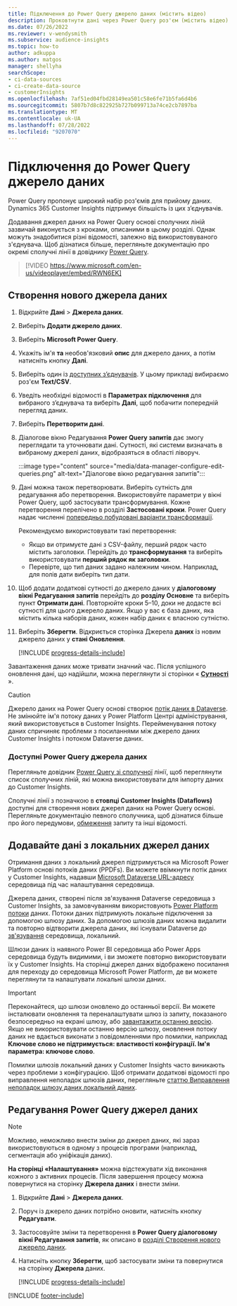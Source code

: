 ```yaml
---
title: Підключення до Power Query джерело даних (містить відео)
description: Проковтнути дані через Power Query роз'єм (містить відео).
ms.date: 07/26/2022
ms.reviewer: v-wendysmith
ms.subservice: audience-insights
ms.topic: how-to
author: adkuppa
ms.author: matgos
manager: shellyha
searchScope:
- ci-data-sources
- ci-create-data-source
- customerInsights
ms.openlocfilehash: 7af51ed04fbd28149ea501c58e6fe71b5fa6d4b6
ms.sourcegitcommit: 5807b7d8c822925b727b099713a74ce2cb7897ba
ms.translationtype: MT
ms.contentlocale: uk-UA
ms.lasthandoff: 07/28/2022
ms.locfileid: "9207070"
---
```

# <a name="connect-to-a-power-query-data-source"></a>Підключення до Power Query джерело даних

Power Query пропонує широкий набір роз'ємів для прийому даних. Dynamics 365 Customer Insights підтримує більшість із цих з’єднувачів.

Додавання джерел даних на Power Query основі сполучних ліній зазвичай виконується з кроками, описаними в цьому розділі. Однак можуть знадобитися різні відомості, залежно від використовуваного з'єднувача. Щоб дізнатися більше, перегляньте документацію про окремі сполучні лінії в довіднику [Power Query](/power-query/connectors/).

> [!VIDEO https://www.microsoft.com/en-us/videoplayer/embed/RWN6EK]

## <a name="create-a-new-data-source"></a>Створення нового джерела даних

1. Відкрийте **Дані** > **Джерела даних**.

1. Виберіть **Додати джерело даних**.

1. Виберіть **Microsoft Power Query**.

1. Укажіть ім'я **та** необов'язковий **опис** для джерело даних, а потім натисніть кнопку **Далі**.

1. Виберіть один із [доступних з’єднувачів](#available-power-query-data-sources). У цьому прикладі вибираємо роз'єм **Text/CSV**.

1. Уведіть необхідні відомості в **Параметрах підключення** для вибраного з’єднувача та виберіть **Далі**, щоб побачити попередній перегляд даних.

1. Виберіть **Перетворити дані**.

1. Діалогове вікно Редагування **Power Query запитів** дає змогу переглядати та уточнювати дані. Сутності, які системи визначать в вибраному джерелі даних, відобразяться в області ліворуч.

   :::image type="content" source="media/data-manager-configure-edit-queries.png" alt-text="Діалогове вікно редагування запитів":::

1. Дані можна також перетворювати. Виберіть сутність для редагування або перетворення. Використовуйте параметри у вікні Power Query, щоб застосувати трансформування. Кожне перетворення перелічено в розділі **Застосовані кроки**. Power Query надає численні [попередньо побудовані варіанти трансформації](/power-query/power-query-what-is-power-query#transformations).

   Рекомендуємо використовувати такі перетворення:

   - Якщо ви отримуєте дані з CSV-файлу, перший рядок часто містить заголовки. Перейдіть до **трансформування** та виберіть використовувати **перший рядок як заголовки**.
   - Перевірте, що тип даних задано належним чином. Наприклад, для полів дати виберіть тип дати.

1. Щоб додати додаткові сутності до джерело даних у **діалоговому вікні Редагування запитів** перейдіть до **розділу Основне** та виберіть пункт **Отримати дані**. Повторюйте кроки 5–10, доки не додасте всі сутності для цього джерело даних. Якщо у вас є база даних, яка містить кілька наборів даних, кожен набір даних є власною сутністю.

1. Виберіть **Зберегти**. Відкриється сторінка Джерела **даних** із новим джерело даних у **стані Оновлення**.

   [!INCLUDE [progress-details-include](includes/progress-details-pane.md)]

Завантаження даних може тривати значний час. Після успішного оновлення дані, що надійшли, можна переглянути зі сторінки « [**Сутності**](entities.md) ».

> [!CAUTION]
> Джерело даних на Power Query основі створює [потік даних в Dataverse](/power-query/dataflows/overview-dataflows-across-power-platform-dynamics-365). Не змінюйте ім'я потоку даних у Power Platform Центрі адміністрування, який використовується в Customer Insights. Перейменування потоку даних спричиняє проблеми з посиланнями між джерело даних Customer Insights і потоком Dataverse даних.

### <a name="available-power-query-data-sources"></a>Доступні Power Query джерела даних

Перегляньте довідник [Power Query зі сполучної](/power-query/connectors/) лінії, щоб переглянути список сполучних ліній, які можна використовувати для імпорту даних до Customer Insights.

Сполучні лінії з позначкою в **стовпці Customer Insights (Dataflows)** доступні для створення нових джерел даних на Power Query основі. Перегляньте документацію певного сполучника, щоб дізнатися більше про його передумови, [обмеження](/power-query/power-query-online-limits) запиту та інші відомості.

## <a name="add-data-from-on-premises-data-sources"></a>Додавайте дані з локальних джерел даних

Отримання даних з локальний джерел підтримується на Microsoft Power Platform основі потоків даних (PPDFs). Ви можете ввімкнути потік даних у Customer Insights, надавши [Microsoft Dataverse URL-адресу](create-environment.md) середовища під час налаштування середовища.

Джерела даних, створені після зв'язування Dataverse середовища з Customer Insights, за замовчуванням використовують [Power Platform потоки](/power-query/dataflows/overview-dataflows-across-power-platform-dynamics-365) даних. Потоки даних підтримують локальне підключення за допомогою шлюзу даних. За допомогою шлюзів даних можна видалити та повторно відтворити джерела даних, які існували Dataverse до [зв'язування](/data-integration/gateway/service-gateway-app) середовища, локальний.

Шлюзи даних із наявного Power BI середовища або Power Apps середовища будуть видимими, і ви зможете повторно використовувати їх у Customer Insights. На сторінці джерел даних відображено посилання для переходу до середовища Microsoft Power Platform, де ви можете переглянути та налаштувати локальні шлюзи даних.

> [!IMPORTANT]
> Переконайтеся, що шлюзи оновлено до останньої версії. Ви можете інсталювати оновлення та переналаштувати шлюз із запиту, показаного безпосередньо на екрані шлюзу, або [завантажити останню версію](https://powerapps.microsoft.com/downloads/). Якщо не використовувати останню версію шлюзу, оновлення потоку даних не вдається виконати з повідомленнями про помилки, наприклад **Ключове слово не підтримується: властивості конфігурації. Ім'я параметра: ключове слово**.
>
> Помилки шлюзів локальний даних у Customer Insights часто виникають через проблеми з конфігурацією. Щоб отримати додаткові відомості про виправлення неполадок шлюзів даних, перегляньте [статтю Виправлення неполадок шлюзу даних локальний даних](/data-integration/gateway/service-gateway-tshoot).

## <a name="edit-power-query-data-sources"></a>Редагування Power Query джерел даних

> [!NOTE]
> Можливо, неможливо внести зміни до джерел даних, які зараз використовуються в одному з процесів програми (наприклад, сегментація або уніфікація даних).
>
> **На сторінці «Налаштування»** можна відстежувати хід виконання кожного з активних процесів. Після завершення процесу можна повернутися на сторінку **Джерела даних** і внести зміни.

1. Відкрийте **Дані** > **Джерела даних**.

1. Поруч із джерело даних потрібно оновити, натисніть кнопку **Редагувати**.

1. Застосовуйте зміни та перетворення в **Power Query діалоговому вікні Редагування запитів**, як описано в [розділі Створення нового джерело даних](#create-a-new-data-source).

1. Натисніть кнопку **Зберегти**, щоб застосувати зміни та повернутися на сторінку **Джерела** даних.

   [!INCLUDE [progress-details-include](includes/progress-details-pane.md)]

[!INCLUDE [footer-include](includes/footer-banner.md)]
